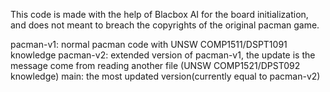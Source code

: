 This code is made with the help of Blacbox AI for the board initialization, and does not meant to breach the copyrights of the original pacman game.

pacman-v1: normal pacman code with UNSW COMP1511/DSPT1091 knowledge
pacman-v2: extended version of pacman-v1, the update is the message come from reading another file (UNSW COMP1521/DPST092 knowledge)
main: the most updated version(currently equal to pacman-v2)
